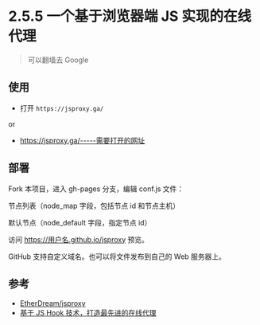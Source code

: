 # 2.5.5 一个基于浏览器端 JS 实现的在线代理

>可以翻墙去 Google


## 使用

- 打开 `https://jsproxy.ga/`

or

- https://jsproxy.ga/-----需要打开的网址


## 部署

Fork 本项目，进入 gh-pages 分支，编辑 conf.js 文件：

节点列表（node_map 字段，包括节点 id 和节点主机）

默认节点（node_default 字段，指定节点 id）

访问 https://用户名.github.io/jsproxy 预览。

GitHub 支持自定义域名。也可以将文件发布到自己的 Web 服务器上。


## 参考
- [EtherDream/jsproxy](https://github.com/EtherDream/jsproxy)
- [基于 JS Hook 技术，打造最先进的在线代理](https://github.com/EtherDream/jsproxy/blob/master/docs/blogs/js-hook.md)
